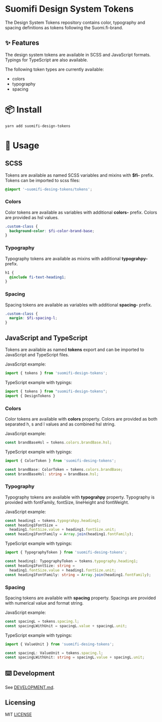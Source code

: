 # Suomifi Design System Tokens

The Design System Tokens repository contains color, typography and spacing definitions as tokens following the Suomi.fi-brand.

## ✨ Features

The design system tokens are available in SCSS and JavaScript formats. Typings for TypeScript are also available.

The following token types are currently available:

- colors
- typography
- spacing

# 📦 Install

```bash
yarn add suomifi-design-tokens
```

# 🔨 Usage

## SCSS

Tokens are available as named SCSS variables and mixins with **\$fi-** prefix. Tokens can be imported to scss files:

```scss
@import '~suomifi-desing-tokens/tokens';
```

### Colors

Color tokens are available as variables with additional **colors-** prefix. Colors are provided as hsl values.

```scss
.custom-class {
  background-color: $fi-color-brand-base;
}
```

### Typography

Typography tokens are available as mixins with additional **typograhpy-** prefix.

```scss
h1 {
  @include fi-text-heading1;
}
```

### Spacing

Spacing tokens are available as variables with additional **spacing-** prefix.

```scss
.custom-class {
  margin: $fi-spacing-l;
}
```

## JavaScript and TypeScript

Tokens are available as named **tokens** export and can be imported to JavaScript and TypeScript files.

JavaScript example:

```js
import { tokens } from 'suomifi-design-tokens';
```

TypeScript example with typings:

```ts
import { tokens } from "suomifi-design-tokens";
import { DesignTokens }
```

### Colors

Color tokens are available with **colors** property. Colors are provided as both separated h, s and l values and as combined hsl string.

JavaScript example:

```js
const brandBaseHsl = tokens.colors.brandBase.hsl;
```

TypeScript example with typings:

```ts
import { ColorToken } from 'suomifi-desing-tokens';

const brandBase: ColorToken = tokens.colors.brandBase;
const brandBaseHsl: string = brandBase.hsl;
```

### Typography

Typography tokens are available with **typograhpy** property. Typography is provided with fontFamily, fontSize, lineHeight and fontWeight.

JavaScript example:

```js
const heading1 = tokens.typograhpy.heading1;
const heading1FontSize =
  heading1.fontSize.value + heading1.fontSize.unit;
const heading1FontFamily = Array.join(heading1.fontFamily);
```

TypeScript example with typings:

```ts
import { TypographyToken } from 'suomifi-desing-tokens';

const heading1: TypographyToken = tokens.typography.heading1;
const heading1FontSize: string =
  heading1.fontSize.value + heading1.fontSize.unit;
const heading1FontFamily: string = Array.join(heading1.fontFamily);
```

### Spacing

Spacing tokens are available with **spacing** property. Spacings are provided with numerical value and format string.

JavaScript example:

```js
const spacingL = tokens.spacing.l;
const spacingLWithUnit = spacingL.value + spacingL.unit;
```

TypeScript example with typings:

```ts
import { ValueUnit } from 'suomifi-desing-tokens';

const spacingL: ValueUnit = tokens.spacing.l;
const spacingLWithUnit: string = spacingL.value + spacingL.unit;
```

## ⌨️ Development

See [DEVELOPMENT.md](/DEVELOPMENT.md).

## Licensing

MIT [LICENSE](/LICENSE)
